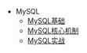 - MySQL
  - [MySQL基础](/数据库/MySQL/MySQL基础.md)
  - [MySQL核心机制](/数据库/MySQL/MySQL核心机制.md)
  - [MySQL实战](/数据库/MySQL/MySQL实战.md)

